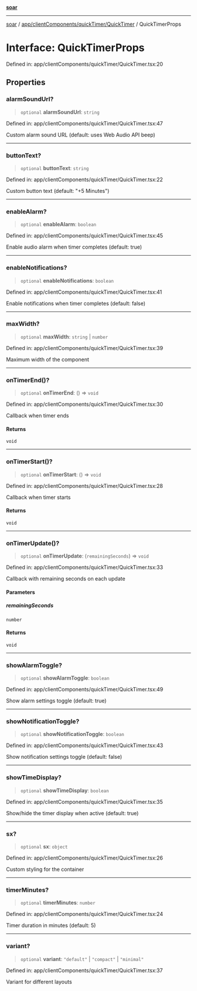 [**soar**](../../../../../README.md)

***

[soar](../../../../../modules.md) / [app/clientComponents/quickTimer/QuickTimer](../README.md) / QuickTimerProps

# Interface: QuickTimerProps

Defined in: app/clientComponents/quickTimer/QuickTimer.tsx:20

## Properties

### alarmSoundUrl?

> `optional` **alarmSoundUrl**: `string`

Defined in: app/clientComponents/quickTimer/QuickTimer.tsx:47

Custom alarm sound URL (default: uses Web Audio API beep)

***

### buttonText?

> `optional` **buttonText**: `string`

Defined in: app/clientComponents/quickTimer/QuickTimer.tsx:22

Custom button text (default: "+5 Minutes")

***

### enableAlarm?

> `optional` **enableAlarm**: `boolean`

Defined in: app/clientComponents/quickTimer/QuickTimer.tsx:45

Enable audio alarm when timer completes (default: true)

***

### enableNotifications?

> `optional` **enableNotifications**: `boolean`

Defined in: app/clientComponents/quickTimer/QuickTimer.tsx:41

Enable notifications when timer completes (default: false)

***

### maxWidth?

> `optional` **maxWidth**: `string` \| `number`

Defined in: app/clientComponents/quickTimer/QuickTimer.tsx:39

Maximum width of the component

***

### onTimerEnd()?

> `optional` **onTimerEnd**: () => `void`

Defined in: app/clientComponents/quickTimer/QuickTimer.tsx:30

Callback when timer ends

#### Returns

`void`

***

### onTimerStart()?

> `optional` **onTimerStart**: () => `void`

Defined in: app/clientComponents/quickTimer/QuickTimer.tsx:28

Callback when timer starts

#### Returns

`void`

***

### onTimerUpdate()?

> `optional` **onTimerUpdate**: (`remainingSeconds`) => `void`

Defined in: app/clientComponents/quickTimer/QuickTimer.tsx:33

Callback with remaining seconds on each update

#### Parameters

##### remainingSeconds

`number`

#### Returns

`void`

***

### showAlarmToggle?

> `optional` **showAlarmToggle**: `boolean`

Defined in: app/clientComponents/quickTimer/QuickTimer.tsx:49

Show alarm settings toggle (default: true)

***

### showNotificationToggle?

> `optional` **showNotificationToggle**: `boolean`

Defined in: app/clientComponents/quickTimer/QuickTimer.tsx:43

Show notification settings toggle (default: false)

***

### showTimeDisplay?

> `optional` **showTimeDisplay**: `boolean`

Defined in: app/clientComponents/quickTimer/QuickTimer.tsx:35

Show/hide the timer display when active (default: true)

***

### sx?

> `optional` **sx**: `object`

Defined in: app/clientComponents/quickTimer/QuickTimer.tsx:26

Custom styling for the container

***

### timerMinutes?

> `optional` **timerMinutes**: `number`

Defined in: app/clientComponents/quickTimer/QuickTimer.tsx:24

Timer duration in minutes (default: 5)

***

### variant?

> `optional` **variant**: `"default"` \| `"compact"` \| `"minimal"`

Defined in: app/clientComponents/quickTimer/QuickTimer.tsx:37

Variant for different layouts
